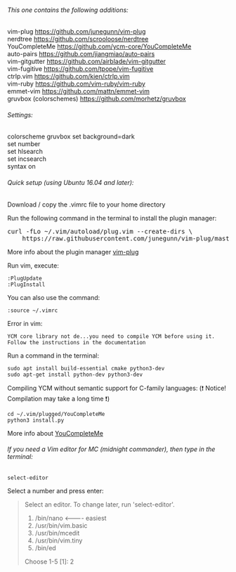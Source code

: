 ###### This one contains the following additions:

vim-plug  https://github.com/junegunn/vim-plug <br />
nerdtree  https://github.com/scrooloose/nerdtree <br />
YouCompleteMe https://github.com/ycm-core/YouCompleteMe <br />
auto-pairs https://github.com/jiangmiao/auto-pairs <br />
vim-gitgutter https://github.com/airblade/vim-gitgutter <br />
vim-fugitive https://github.com/tpope/vim-fugitive <br />
ctrlp.vim https://github.com/kien/ctrlp.vim <br />
vim-ruby https://github.com/vim-ruby/vim-ruby <br />
emmet-vim https://github.com/mattn/emmet-vim  <br />
gruvbox  (colorschemes) https://github.com/morhetz/gruvbox

###### Settings:

colorscheme gruvbox
set background=dark  <br />
set number  <br />
set hlsearch  <br />
set incsearch  <br />
syntax on

###### Quick setup (using Ubuntu 16.04 and later):

Download / copy the .vimrc file to your home directory 

Run the following command in the terminal to install the plugin manager:  <br />

<pre>curl -fLo <span class="pl-k">~</span>/.vim/autoload/plug.vim --create-dirs \
    https://raw.githubusercontent.com/junegunn/vim-plug/master/plug.vim</pre>
  
 More info about the plugin manager [vim-plug](https://github.com/junegunn/vim-plug)  <br />
 
 Run vim, execute:  <br />
 
 `:PlugUpdate`  <br />
 `:PlugInstall`  <br />
 
 You can also use the command: <br />
 
 `:source ~/.vimrc`
 
Error in vim:

<pre><code>YCM core library not de...you need to compile YCM before using it. Follow the instructions in the documentation</code></pre>

Run a command in the terminal:  <br />

`sudo apt install build-essential cmake python3-dev` <br />
`sudo apt-get install python-dev python3-dev` <br />

Compiling YCM without semantic support for C-family languages: (:exclamation: Notice! Compilation may take a long time :exclamation:) <br />

`cd ~/.vim/plugged/YouCompleteMe` <br />
`python3 install.py`  <br />

More info about [YouCompleteMe](https://github.com/ycm-core/YouCompleteMe#linux-64-bit)

###### If you need a Vim editor for MC (midnight commander), then type in the terminal: <br />

`select-editor`

Select a number and press enter: <br />

> Select an editor.  To change later, run 'select-editor'.
>  1. /bin/nano        <---- easiest
>  2. /usr/bin/vim.basic
>  3. /usr/bin/mcedit
>  4. /usr/bin/vim.tiny
>  5. /bin/ed
>
> Choose 1-5 [1]: 2

